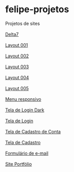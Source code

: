 # felipe-projetos
 Projetos de sites
 <br>
 <br>
 <a href="https://felipejlc.github.io/felipe-projetos/projeto-moveis/index.html" target="_blank"> Delta7 </a>
 <br>
 <br>
 <a href="https://felipejlc.github.io/felipe-projetos/layouts/layout001/index.html" target="_blank"> Layout 001 </a>
 <br>
 <br>
 <a href="https://felipejlc.github.io/felipe-projetos/layouts/layout002/index.html" target="_blank"> Layout 002 </a>
 <br>
 <br>
 <a href="https://felipejlc.github.io/felipe-projetos/layouts/layout003/index.html" target="_blank"> Layout 003 </a>
 <br>
 <br>
 <a href="https://felipejlc.github.io/felipe-projetos/layouts/layout004/index.html" target="_blank"> Layout 004 </a>
 <br>
 <br>
 <a href="https://felipejlc.github.io/felipe-projetos/layouts/layout005/index.html" target="_blank"> Layout 005 </a>
 <br>
 <br>
 <a href="https://felipejlc.github.io/felipe-projetos/layouts/menu-responsivo/index.html" target="_blank"> Menu responsivo </a>
 <br>
 <br>
 <a href="https://felipejlc.github.io/felipe-projetos/layouts/tela-login-dark/index.html" target="_blank"> Tela de Login Dark</a>
 <br>
 <br>
 <a href="https://felipejlc.github.io/felipe-projetos/layouts/tela-login/index.html" target="_blank"> Tela de Login</a>
 <br>
 <br>
 <a href="https://felipejlc.github.io/felipe-projetos/layouts/tela-cadastro-conta/index.html" target="_blank"> Tela de Cadastro de Conta</a>
 <br>
 <br>
 <a href="https://felipejlc.github.io/felipe-projetos/layouts/tela-cadastro/index.html" target="_blank"> Tela de Cadastro </a>
 <br>
 <br>
 <a href="https://felipejlc.github.io/felipe-projetos/layouts/e-mail/index.html" target="_blank"> Formulário de e-mail </a>
 <br>
 <br>
 <a href="https://felipejlc.github.io/felipe-projetos/layouts/portfolio001/index.html" target="_blank"> Site Portfólio </a>



 
